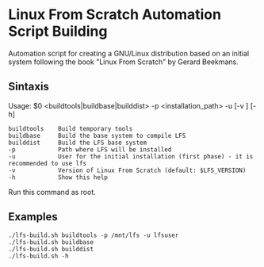 # Linux From Scratch Automation Script Building

Automation script for creating a GNU/Linux distribution based on an initial system following the book "Linux From Scratch" by Gerard Beekmans.

## Sintaxis

Usage: $0 <buildtools|buildbase|builddist> -p <installation_path> -u <user> [-v <version>] [-h]

    buildtools    Build temporary tools
    buildbase     Build the base system to compile LFS
    builddist     Build the LFS base system
    -p            Path where LFS will be installed
    -u            User for the initial installation (first phase) - it is recommended to use lfs
    -v            Version of Linux From Scratch (default: $LFS_VERSION)
    -h            Show this help

Run this command as root.


## Examples

    ./lfs-build.sh buildtools -p /mnt/lfs -u lfsuser
    ./lfs-build.sh buildbase
    ./lfs-build.sh builddist
    ./lfs-build.sh -h

